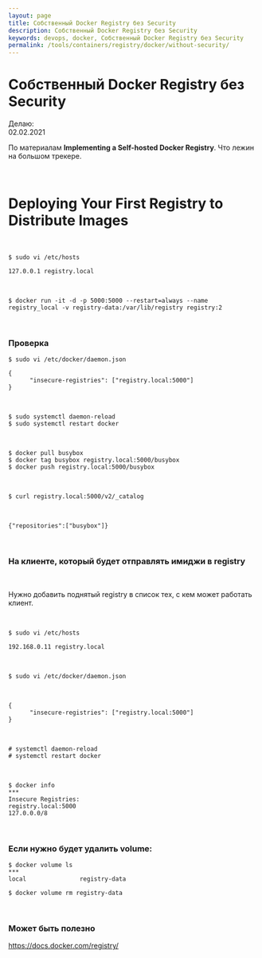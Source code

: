 ```yaml
---
layout: page
title: Собственный Docker Registry без Security
description: Собственный Docker Registry без Security
keywords: devops, docker, Собственный Docker Registry без Security
permalink: /tools/containers/registry/docker/without-security/
---
```


# Собственный Docker Registry без Security

Делаю:  
02.02.2021

По материалам **Implementing a Self-hosted Docker Registry**. Что лежин на большом трекере.

<br/>

# Deploying Your First Registry to Distribute Images

<br/>

```
$ sudo vi /etc/hosts

127.0.0.1 registry.local
```

<br/>

```
$ docker run -it -d -p 5000:5000 --restart=always --name registry_local -v registry-data:/var/lib/registry registry:2
```

<br/>

### Проверка

```
$ sudo vi /etc/docker/daemon.json
```

```
{
      "insecure-registries": ["registry.local:5000"]
}
```

<br/>

    $ sudo systemctl daemon-reload
    $ sudo systemctl restart docker

<br/>

    $ docker pull busybox
    $ docker tag busybox registry.local:5000/busybox
    $ docker push registry.local:5000/busybox

<br/>

```
$ curl registry.local:5000/v2/_catalog
```

<br/>

```
{"repositories":["busybox"]}
```

<br/>

### На клиенте, который будет отправлять имиджи в registry

<br/>

Нужно добавить поднятый registry в список тех, с кем может работать клиент.

<br/>

```
$ sudo vi /etc/hosts

192.168.0.11 registry.local
```

<br/>

```
$ sudo vi /etc/docker/daemon.json
```

<br/>

```
{
      "insecure-registries": ["registry.local:5000"]
}
```

<br/>

    # systemctl daemon-reload
    # systemctl restart docker

<br/>

    $ docker info
    ***
    Insecure Registries:
    registry.local:5000
    127.0.0.0/8

<br/>

### Если нужно будет удалить volume:

    $ docker volume ls
    ***
    local               registry-data

    $ docker volume rm registry-data

<br/>

### Может быть полезно

https://docs.docker.com/registry/
